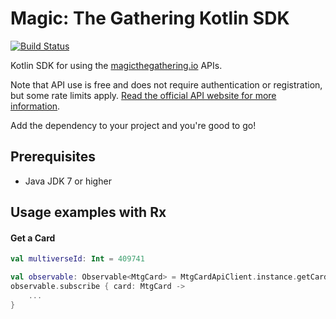Magic: The Gathering Kotlin SDK 
===============================

[![Build Status](https://travis-ci.org/MagicTheGathering/mtg-sdk-kotlin.svg?branch=develop)](https://travis-ci.org/MagicTheGathering/mtg-sdk-kotlin)


Kotlin SDK for using the [magicthegathering.io](http://magicthegathering.io) APIs.

Note that API use is free and does not require authentication or registration, but some rate limits apply. [Read the official API website for more information](https://docs.magicthegathering.io/#rate-limits).

Add the dependency to your project and you're good to go! 

Prerequisites
-------------
- Java JDK 7 or higher

Usage examples with Rx
----------------------

#### Get a Card
```kotlin
val multiverseId: Int = 409741

val observable: Observable<MtgCard> = MtgCardApiClient.instance.getCard(multiverseId)
observable.subscribe { card: MtgCard ->
    ...
}
```